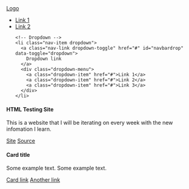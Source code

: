 <html lang="eng">

<nav class="navbar navbar-expand-sm bg-dark navbar-dark fixed-top">
  <!-- Brand -->
  <a class="navbar-brand" href="#">Logo</a>

  <!-- Links -->
  <ul class="navbar-nav">
    <li class="nav-item">
      <a class="nav-link" href="#">Link 1</a>
    </li>
    <li class="nav-item">
      <a class="nav-link" href="#">Link 2</a>
    </li>

    <!-- Dropdown -->
    <li class="nav-item dropdown">
      <a class="nav-link dropdown-toggle" href="#" id="navbardrop" data-toggle="dropdown">
        Dropdown link
      </a>
      <div class="dropdown-menu">
        <a class="dropdown-item" href="#">Link 1</a>
        <a class="dropdown-item" href="#">Link 2</a>
        <a class="dropdown-item" href="#">Link 3</a>
      </div>
    </li>
  </ul>
</nav> 
  

  <body>
<div class="card-deck">
  <div class="card">
    <div class="card-body">
      <h4 class="card-title">HTML Testing Site</h4>
      <p class="card-text">This is a website that I will be iterating on every week with the new infomation I learn.</p>
      <a href="https://elliottingey.github.io/Portfolio/htmltestingWeek2" class="card-link">Site</a>
      <a href="https://github.com/elliottingey/Portfolio/blob/main/HTML%26CSS/HTMLtutorialWeek2.html" class="card-link">Source</a>
    </div>
  </div>
  
  <div class="card">
    <div class="card-body">
      <h4 class="card-title">Card title</h4>
      <p class="card-text">Some example text. Some example text.</p>
      <a href="#" class="card-link">Card link</a>
      <a href="#" class="card-link">Another link</a>
    </div>
  </div>
</div>
  
  
  </body>
  </html>
